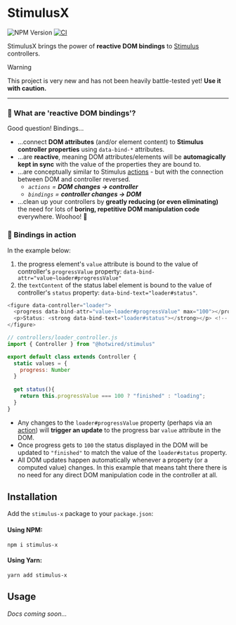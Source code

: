 # StimulusX

![NPM Version](https://img.shields.io/npm/v/stimulus-x)
 [![CI](https://github.com/allmarkedup/stimulus-x/actions/workflows/ci.yml/badge.svg?branch=main)](https://github.com/allmarkedup/stimulus-x/actions/workflows/ci.yml)

StimulusX brings the power of **reactive DOM bindings** to [Stimulus](https://stimulus.hotwired.dev) 
controllers.


> [!WARNING]
> This project is very new and has not been heavily battle-tested yet! **Use it with caution.**

---

### 🙋 What are 'reactive DOM bindings'?

Good question! Bindings&hellip;

* &hellip;connect **DOM attributes** (and/or element content) to **Stimulus controller properties** using `data-bind-*` attributes.
* &hellip;are **reactive**, meaning DOM attributes/elements will be **automagically kept in sync** with the value of the properties they are bound to.
* &hellip;are conceptually similar to Stimulus [actions](https://stimulus.hotwired.dev/reference/actions) - but with the  connection between DOM and controller reversed.
  * _`actions` = **DOM changes &rarr; controller**_
  * _`bindings` = **controller changes &rarr; DOM**_
* &hellip;clean up your controllers by **greatly reducing (or even eliminating)** the need for lots of **boring, repetitive DOM manipulation code** everywhere. Woohoo! 🥳

### 🚀 Bindings in action

In the example below:

1. the progress element's `value` attribute is bound to the value of controller's `progressValue` property: `data-bind-attr="value~loader#progressValue"`
2. the `textContent` of the status label element is bound to the value of controller's `status` property: `data-bind-text="loader#status"`.

```js
<figure data-controller="loader">
  <progress data-bind-attr="value~loader#progressValue" max="100"></progress> <!-- [1] -->
  <p>Status: <strong data-bind-text="loader#status"></strong></p> <!-- [2] -->
</figure>
```

```js
// controllers/loader_controller.js
import { Controller } from "@hotwired/stimulus"

export default class extends Controller {
  static values = {
    progress: Number
  }
  
  get status(){
    return this.progressValue === 100 ? "finished" : "loading";
  }
}
```

* Any changes to the `loader#progressValue` property (perhaps via an [action](https://stimulus.hotwired.dev/reference/actions)) will **trigger an update** to the progress bar `value` attribute in the DOM.
* Once progress gets to `100` the status displayed in the DOM will be updated to `"finished"` to match the value of the `loader#status` property.
* All DOM updates happen automatically whenever a property (or a computed value) changes. In this example that means taht there there is no need for any direct DOM manipulation code in the controller at all.

## Installation

Add the `stimulus-x` package to your `package.json`:

#### Using NPM:

```
npm i stimulus-x
```

#### Using Yarn:

```
yarn add stimulus-x
```

## Usage

_Docs coming soon&hellip;_

